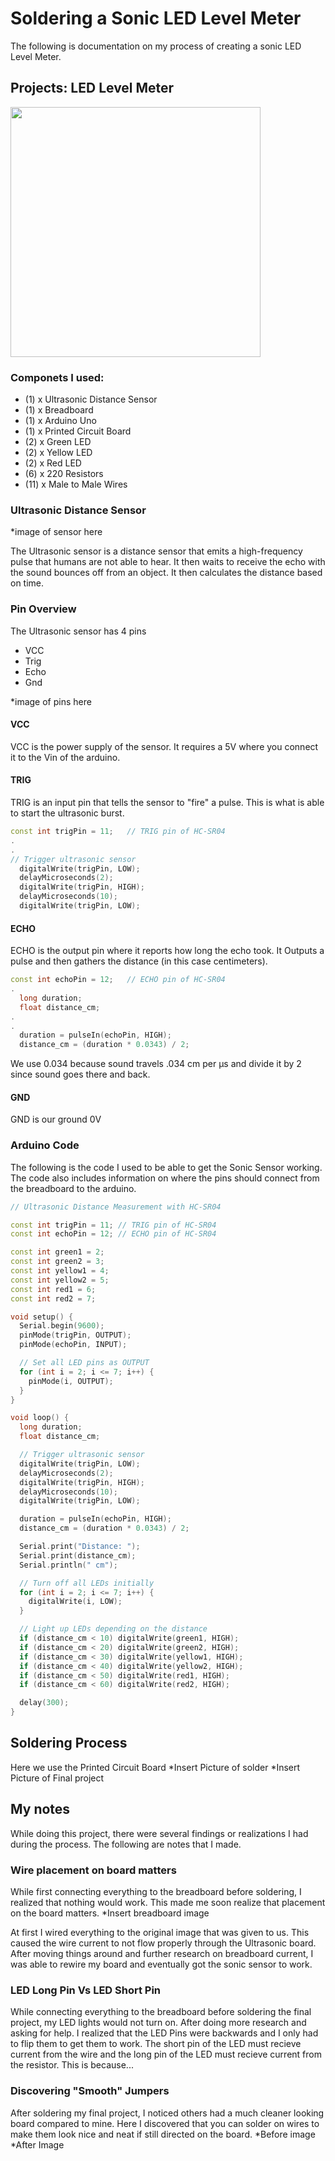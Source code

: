# Soldering a Sonic LED Level Meter
The following is documentation on my process of creating a sonic LED Level Meter.

## Projects: LED Level Meter
<img src = "https://images2.imgbox.com/fc/8f/KC7Wtp0I_o.gif" width = "400">

### Componets I used:
- (1) x Ultrasonic Distance Sensor
- (1) x Breadboard
- (1) x Arduino Uno
- (1) x Printed Circuit Board
- (2) x Green LED
- (2) x Yellow LED
- (2) x Red LED
- (6) x 220 Resistors
- (11) x Male to Male Wires

### Ultrasonic Distance Sensor
*image of sensor here

The Ultrasonic sensor is a distance sensor that emits a high-frequency pulse that humans are not able to hear. It then waits to receive the echo with the sound bounces off from an object. It then calculates the distance based on time. 

### Pin Overview
The Ultrasonic sensor has 4 pins
- VCC
- Trig
- Echo
- Gnd

*image of pins here
#### VCC 
VCC is the power supply of the sensor. It requires a 5V where you connect it to the Vin of the arduino. 
#### TRIG
TRIG is an input pin that tells the sensor to "fire" a pulse. This is what is able to start the ultrasonic burst.
```cpp
const int trigPin = 11;   // TRIG pin of HC-SR04
.
.
// Trigger ultrasonic sensor
  digitalWrite(trigPin, LOW);
  delayMicroseconds(2);
  digitalWrite(trigPin, HIGH);
  delayMicroseconds(10);
  digitalWrite(trigPin, LOW);
```
#### ECHO
ECHO is the output pin where it reports how long the echo took. It Outputs a pulse and then gathers the distance (in this case centimeters).
```cpp
const int echoPin = 12;   // ECHO pin of HC-SR04
.
  long duration;
  float distance_cm;
.
.
  duration = pulseIn(echoPin, HIGH);
  distance_cm = (duration * 0.0343) / 2;
```
We use 0.034 because sound travels .034 cm per µs and divide it by 2 since sound goes there and back. 

#### GND 
GND is our ground 0V

### Arduino Code
The following is the code I used to be able to get the Sonic Sensor working. The code also includes information on where the pins should connect from the breadboard to the arduino. 
```cpp
// Ultrasonic Distance Measurement with HC-SR04

const int trigPin = 11; // TRIG pin of HC-SR04
const int echoPin = 12; // ECHO pin of HC-SR04

const int green1 = 2; 
const int green2 = 3;
const int yellow1 = 4;
const int yellow2 = 5;
const int red1 = 6;
const int red2 = 7;

void setup() {
  Serial.begin(9600);
  pinMode(trigPin, OUTPUT);
  pinMode(echoPin, INPUT);

  // Set all LED pins as OUTPUT
  for (int i = 2; i <= 7; i++) {
    pinMode(i, OUTPUT);
  }
}

void loop() {
  long duration;
  float distance_cm;

  // Trigger ultrasonic sensor
  digitalWrite(trigPin, LOW);
  delayMicroseconds(2);
  digitalWrite(trigPin, HIGH);
  delayMicroseconds(10);
  digitalWrite(trigPin, LOW);

  duration = pulseIn(echoPin, HIGH);
  distance_cm = (duration * 0.0343) / 2;

  Serial.print("Distance: ");
  Serial.print(distance_cm);
  Serial.println(" cm");

  // Turn off all LEDs initially
  for (int i = 2; i <= 7; i++) {
    digitalWrite(i, LOW);
  }

  // Light up LEDs depending on the distance
  if (distance_cm < 10) digitalWrite(green1, HIGH);
  if (distance_cm < 20) digitalWrite(green2, HIGH);
  if (distance_cm < 30) digitalWrite(yellow1, HIGH);
  if (distance_cm < 40) digitalWrite(yellow2, HIGH);
  if (distance_cm < 50) digitalWrite(red1, HIGH);
  if (distance_cm < 60) digitalWrite(red2, HIGH);

  delay(300);
}
```

## Soldering Process
Here we use the Printed Circuit Board 
*Insert Picture of solder
*Insert Picture of Final project

## My notes
While doing this project, there were several findings or realizations I had during the process. The following are notes that I made.

### Wire placement on board matters
While first connecting everything to the breadboard before soldering, I realized that nothing would work. This made me soon realize that placement on the board matters. 
*Insert breadboard image

At first I wired everything to the original image that was given to us. This caused the wire current to not flow properly through the Ultrasonic board. After moving things around and further research on breadboard current, I was able to rewire my board and eventually got the sonic sensor to work.

### LED Long Pin Vs LED Short Pin
While connecting everything to the breadboard before soldering the final project, my LED lights would not turn on. After doing more research and asking for help. I realized that the LED Pins were backwards and I only had to flip them to get them to work. The short pin of the LED must recieve current from the wire and the long pin of the LED must recieve current from the resistor. This is because... 

### Discovering "Smooth" Jumpers
After soldering my final project, I noticed others had a much cleaner looking board compared to mine. Here I discovered that you can solder on wires to make them look nice and neat if still directed on the board. 
*Before image
*After Image

